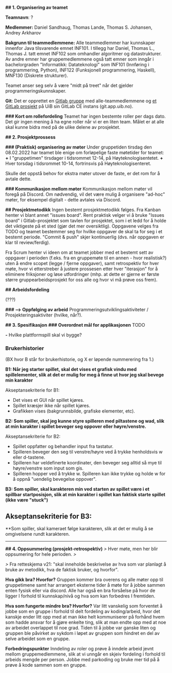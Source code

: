 **## 1. Organisering av teamet**

**Teamnavn**: ?

**Medlemmer:** Daniel Sandhaug, Thomas Lande, Thomas S. Johansen, Andrey Arkharov

**Bakgrunn til teammedlemmene:**
Alle teammedlemmer har kunnskaper innenfor Java tilsvarende emnet INF101. I tillegg har Daniel, Thomas L., Thomas J. tatt emnet INF102 som omhandler algoritmer og datastrukturer. Av andre emner har gruppemedlemmene også tatt emner som inngår i bachelorgraden "Informatikk: Datateknologi" som INF101 (Innføring i programmering, Python), INF122 (Funksjonell programmering, Haskell), MNF130 (Diskrete strukturer).

Teamet anser seg selv å være "midt på treet" når det gjelder programmeringskunnskaper.

**Git**:
Det er opprettet en [Gitlab gruppe](https://git.app.uib.no/group-4-team-2) med alle-teammedlemmene og [et GitLab prosjekt](https://git.app.uib.no/group-4-team-2/oblig) på UiB sin GitLab CE instans (git.app.uib.no).

**### Kort om rollefordeling**
Teamet har ingen bestemte roller per dags dato. Det gir ingen mening å ha egne roller når vi er en liten team. Målet er at alle skal kunne bidra med på de ulike delene av prosjektet.


**## 2. Prosjektprossess**

**### (Praktisk) organisering av møter**
Under gruppetiden tirsdag den 08.02.2022 har teamet ble enige om forløpelige faste møtetider for teamet:
**+** I "gruppetimen" tirsdager i tidsrommet 12-14, på Høyteknologisentetet.
**+** Hver torsdag i tidsrommet 10-14, fortrinsvis på Høyteknologisenteret.

Skulle det oppstå behov for ekstra møter utover de faste, er det rom for å avtale dette.


**### Kommunikasjon mellom møter**
Kommunikasjon mellom møter vil foregå på Discord. Om nødvendig, vil det være mulig å organisere "ad-hoc" møter, for eksempel digitalt - dette avtales via Discord.

**## Prosjektmetodikk**
Ingen bestemt prosjektmetodikk følges. Fra Kanban henter vi blant annet "issues board". Rent praktisk velger vi å bruke "Issues board" i Gitlab-prosjektet som tavlen for prosjektet, som i et ledd for å holde det viktigeste på et sted (gjør det mer oversiktlig). Oppgavene velges fra TODO og teamet bestemmer seg for hvilke oppgaver de skal ta for seg i et bestemt periode. "Commit & push" skjer kontinuerlig (dvs. når oppgaven er klar til review/ferdig).

Fra Scrum henter vi ideen om at teamet jobber med et bestemt sett av oppgaver i perioden (f.eks. fra en gruppemøte til en annen - hvor realistisk?) uten å endre scopet (legge / fjerne oppgaver), samt retrospektiv for hver møte, hvor vi etterstreber å justere prossesen etter hver "iterasjon" for å eliminere friksjoner og løse utfordringer (mhp. at dette er gjerne er første større gruppearbeidsprosjekt for oss alle og hvor vi må prøve oss frem).

**## Arbeidsfordeling**

(???)

**### --> Oppfølging av arbeid**
Programmeringsutviklingsaktiviteter / Prosjekteringsaktiviter (hvilke, når?).


**## 3. Spesifikasjon**
**### Overordnet mål for applikasjonen**
TODO

**-** Hvilke plattformspill skal vi bygge?

### Brukerhistorier
(BX hvor B står for brukerhistorie, og X er løpende nummerering fra 1.)

**B1: Når jeg starter spillet, skal det vises et grafisk vindu med spillelementer, slik at det er mulig for meg å finne ut hvor jeg skal bevege min karakter**

Akseptansekriterie for B1:

- Det vises et GUI når spillet kjøres.
- Spillet kræsjer ikke når spillet kjøres.
- Grafikken vises (bakgrunnsbilde, grafiske elementer, etc).


**B2: Som spiller, skal jeg kunne styre spilleren med piltastene og wad, slik at min karakter i spillet beveger seg oppover eller høyre/venstre.**

Akseptansekriterie for B2:

- Spillet oppfatter og behandler input fra tastatur.
- Spilleren beveger den seg til venstre/høyre ved å trykke henholdsvis w eller d-tastene.
- Spilleren har veldefinerte koordinater, den beveger seg alltid så mye til høyre/venstre som input som gis.
- Spilleren hopper ved å trykke w. Spilleren kan ikke trykke og holde w for å oppnå "uendelig bevegelse oppover".

**B3: Som spiller, skal karakteren min ved starten av spillet være i et spillbar startposisjon, slik at min karakter i spillet kan faktisk starte spillet (ikke være "stuck")**

Akseptansekriterie for B3:
- 

**Som spiller, skal kameraet følge karakteren, slik at det er mulig å se omgivelsene rundt karakteren.

****




**## 4. Oppsummering (prosjekt-retrospektiv)**
*>* Hver møte, men her blir oppsumering for hele perioden.
*>*

*>* Fra retteskjema v21: "skal inneholde beskrivelse av hva som var planlagt å bruke av metodikk, hva de faktisk bruker, og hvorfor".

**Hva gikk bra? Hvorfor?**
Gruppen kommer bra overens og alle møter opp til gruppetimene samt har arrangert eksterne tider å møte for å jobbe sammen enten fysisk eller via discord. Alle har også en bra forsåelse på hvor de ligger I forhold til kunnskap/nivå og hva som kan forbedres I fremtiden.

**Hva som fungerte mindre bra? Hvorfor?**
Var litt vanskelig som forventet å jobbe som en gruppe i forhold til delt fordeling av koding/arbeid, hvor det kanskje ender litt opp med at man ikke helt kommuniserer på forhånd hvem som hadde ansvar for å gjøre enkelte ting, slik at man endte opp med at noe av arbeidet overlappet til noe grad. Tiden til å jobbe var ganske liten og gruppen ble påvirket av sykdom i løpet av gruppen som hindret en del av selve arbeidet som en gruppe.

**Forbedringspunkter**
Inndeling av roler og prøve å inndele arbeid jevnt mellom gruppemedlemmene, slik at vi unngår en skjeiv fordeling i forhold til arbeids mengde per person. Jobbe med parkoding og bruke mer tid på å prøve å kode sammen som en gruppe.
